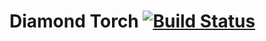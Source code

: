 # Diamond Torch [![Build Status](https://travis-ci.org/laco0416/DiamondTorch.svg?branch=master)](https://travis-ci.org/laco0416/DiamondTorch)


